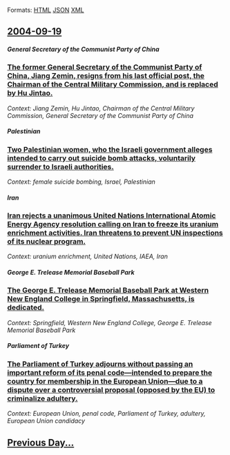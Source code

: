 
Formats: [HTML](2004/09/19/index.html)  [JSON](2004/09/19/index.json)  [XML](2004/09/19/index.xml)  

## [2004-09-19](/news/2004/09/19/index.md)

##### General Secretary of the Communist Party of China
### [ The former General Secretary of the Communist Party of China, Jiang Zemin, resigns from his last official post, the Chairman of the Central Military Commission, and is replaced by Hu Jintao. ](/news/2004/09/19/the-former-general-secretary-of-the-communist-party-of-china-jiang-zemin-resigns-from-his-last-official-post-the-chairman-of-the-central.md)
_Context: Jiang Zemin, Hu Jintao, Chairman of the Central Military Commission, General Secretary of the Communist Party of China_

##### Palestinian
### [ Two Palestinian women, who the Israeli government alleges intended to carry out suicide bomb attacks, voluntarily surrender to Israeli authorities. ](/news/2004/09/19/two-palestinian-women-who-the-israeli-government-alleges-intended-to-carry-out-suicide-bomb-attacks-voluntarily-surrender-to-israeli-auth.md)
_Context: female suicide bombing, Israel, Palestinian_

##### Iran
### [ Iran rejects a unanimous United Nations International Atomic Energy Agency resolution calling on Iran to freeze its uranium enrichment activities. Iran threatens to prevent UN inspections of its nuclear program. ](/news/2004/09/19/iran-rejects-a-unanimous-united-nations-international-atomic-energy-agency-resolution-calling-on-iran-to-freeze-its-uranium-enrichment-acti.md)
_Context: uranium enrichment, United Nations, IAEA, Iran_

##### George E. Trelease Memorial Baseball Park
### [ The George E. Trelease Memorial Baseball Park at Western New England College in Springfield, Massachusetts, is dedicated. ](/news/2004/09/19/the-george-e-trelease-memorial-baseball-park-at-western-new-england-college-in-springfield-massachusetts-is-dedicated.md)
_Context: Springfield, Western New England College, George E. Trelease Memorial Baseball Park_

##### Parliament of Turkey
### [ The Parliament of Turkey adjourns without passing an important reform of its penal code&mdash;intended to prepare the country for membership in the European Union&mdash;due to a dispute over a controversial proposal (opposed by the EU) to criminalize adultery. ](/news/2004/09/19/the-parliament-of-turkey-adjourns-without-passing-an-important-reform-of-its-penal-code-mdash-intended-to-prepare-the-country-for-membershi.md)
_Context: European Union, penal code, Parliament of Turkey, adultery, European Union candidacy_

## [Previous Day...](/news/2004/09/18/index.md)

